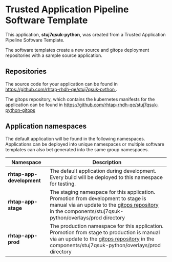 # Trusted Application Pipeline Software Template

This application, **stuj7qsuk-python**, was created from a Trusted Application Pipeline Software Template.

The software templates create a new source and gitops deployment repositories with a sample source application. 

## Repositories

The source code for your application can be found in [https://github.com/rhtap-rhdh-qe/stuj7qsuk-python ](https://github.com/rhtap-rhdh-qe/stuj7qsuk-python ).
 
The gitops repository, which contains the kubernetes manifests for the application can be found in 
[https://github.com/rhtap-rhdh-qe/stuj7qsuk-python-gitops ](https://github.com/rhtap-rhdh-qe/stuj7qsuk-python-gitops ) 

## Application namespaces 

The default application will be found in the following namespaces. Applications can be deployed into unique namespaces or multiple software templates can also bet generated into the same group namespaces.  

|  Namespace   |  Description   |  
| -------- | -------- |   
| **rhtap-app-development** | The default application during development. Every build will be deployed to this namespace for testing. | 
| **rhtap-app-stage** | The staging namespace for this application. Promotion from development to stage is manual via an update to the [gitops repository](https://github.com/rhtap-rhdh-qe/stuj7qsuk-python-gitops ) in the components/stuj7qsuk-python/overlays/prod directory |  
| **rhtap-app-prod** | The production namespace for this application. Promotion from stage to production is manual via an update to the [gitops repository](https://github.com/rhtap-rhdh-qe/stuj7qsuk-python-gitops ) in the components/stuj7qsuk-python/overlays/prod directory | 